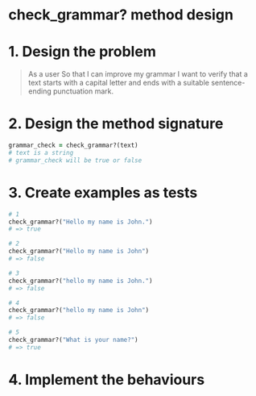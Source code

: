 # check_grammar? method design

# 1. Design the problem

> As a user
> So that I can improve my grammar
> I want to verify that a text starts with a capital letter and ends with a suitable sentence-ending punctuation mark.

# 2. Design the method signature

```ruby
grammar_check = check_grammar?(text)
# text is a string
# grammar_check will be true or false
```

# 3. Create examples as tests
```ruby
# 1
check_grammar?("Hello my name is John.")
# => true

# 2
check_grammar?("Hello my name is John")
# => false

# 3
check_grammar?("hello my name is John.")
# => false

# 4
check_grammar?("hello my name is John")
# => false

# 5
check_grammar?("What is your name?")
# => true

```

# 4. Implement the behaviours
